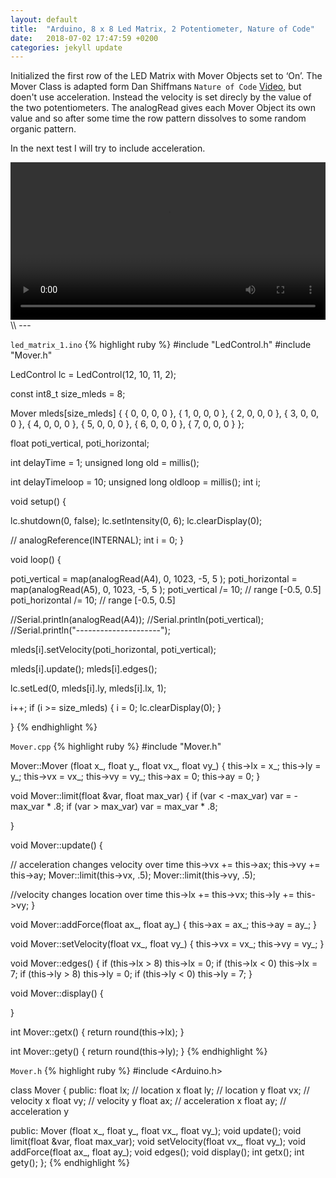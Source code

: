 ```yaml
---
layout: default
title:  "Arduino, 8 x 8 Led Matrix, 2 Potentiometer, Nature of Code"
date:   2018-07-02 17:47:59 +0200
categories: jekyll update
---
```

Initialized the first row of the LED Matrix with Mover Objects set to ‘On’. The Mover Class is adapted form Dan Shiffmans `Nature of Code` [Video][video1], but doen't use acceleration. Instead the velocity is set direcly by the value of the two potentiometers. The analogRead gives each Mover Object its own value and so after some time the row pattern dissolves to some random organic pattern.

In the next test I will try to include acceleration.

<video  style="display:block; width:100%; height:auto;" autoplay controls loop="loop">
   <source src="https://quatlus.github.io/quatlus_blog/media/blog1led8x8_b.mp4" type="video/mp4" />
</video>
\\
---

`led_matrix_1.ino`
{% highlight ruby %}
#include "LedControl.h"
#include "Mover.h"

LedControl lc = LedControl(12, 10, 11, 2);

const int8_t size_mleds = 8;

Mover mleds[size_mleds] {
  { 0, 0, 0, 0 }, { 1, 0, 0, 0 }, { 2, 0, 0, 0 }, { 3, 0, 0, 0 },
  { 4, 0, 0, 0 }, { 5, 0, 0, 0 }, { 6, 0, 0, 0 }, { 7, 0, 0, 0 }
};

float poti_vertical, poti_horizontal;

int delayTime = 1;
unsigned long old = millis();

int delayTimeloop = 10;
unsigned long oldloop = millis();
int i;

void setup() {

  lc.shutdown(0, false);
  lc.setIntensity(0, 6);
  lc.clearDisplay(0);

  // analogReference(INTERNAL);
  int i = 0;
}

void loop() {

  poti_vertical = map(analogRead(A4), 0, 1023, -5, 5 );
  poti_horizontal = map(analogRead(A5), 0, 1023, -5, 5 );
  poti_vertical /= 10;    // range [-0.5, 0.5]
  poti_horizontal /= 10;  // range [-0.5, 0.5]

  //Serial.println(analogRead(A4));
  //Serial.println(poti_vertical);
  //Serial.println("---------------------");

  mleds[i].setVelocity(poti_horizontal, poti_vertical);

  mleds[i].update();
  mleds[i].edges();

  lc.setLed(0, mleds[i].ly, mleds[i].lx, 1);

  i++;
  if (i >= size_mleds) {
    i = 0;
    lc.clearDisplay(0);
  }

}
{% endhighlight %}

`Mover.cpp`
{% highlight ruby %}
#include "Mover.h"


Mover::Mover (float x_, float y_, float vx_, float vy_) {
  this->lx = x_;
  this->ly = y_;
  this->vx = vx_;
  this->vy = vy_;
  this->ax = 0;
  this->ay = 0;
}

void Mover::limit(float &var, float max_var) {
  if (var < -max_var) var = -max_var * .8;
  if (var > max_var) var = max_var * .8;

}

void Mover::update() {

  // acceleration changes velocity over time
  this->vx += this->ax;
  this->vy += this->ay;
  Mover::limit(this->vx, .5);
  Mover::limit(this->vy, .5);

  //velocity changes location over time
  this->lx += this->vx;
  this->ly += this->vy;
}

void Mover::addForce(float ax_, float ay_) {
  this->ax = ax_;
  this->ay = ay_;
}

void Mover::setVelocity(float vx_, float vy_) {
  this->vx = vx_;
  this->vy = vy_;
}

void Mover::edges() {
  if (this->lx  > 8) this->lx = 0;
  if (this->lx  < 0) this->lx = 7;
  if (this->ly  > 8) this->ly = 0;
  if (this->ly  < 0) this->ly = 7;
}

void Mover::display() {

}

int Mover::getx() {
  return round(this->lx);
}

int Mover::gety() {
  return round(this->ly);
}
{% endhighlight %}

`Mover.h`
{% highlight ruby %}
#include <Arduino.h>

class Mover {
  public:
    float lx; // location x
    float ly; // location y
    float vx; // velocity x
    float vy; // velocity y
    float ax; // acceleration x
    float ay; // acceleration y

  public:
    Mover (float x_, float y_, float vx_, float vy_);
    void update();
    void limit(float &var, float max_var);
    void setVelocity(float vx_, float vy_);
    void addForce(float ax_, float ay_);
    void edges();
    void display();
    int getx();
    int gety();
};
{% endhighlight %}

[video1]: https://www.youtube.com/watch?v=TQ_WZU5s_VA
